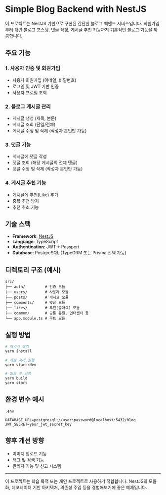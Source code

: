 # Simple Blog Backend with NestJS

이 프로젝트는 NestJS 기반으로 구현된 간단한 블로그 백엔드 서비스입니다. 회원가입부터 개인 블로그 포스팅, 댓글 작성, 게시글 추천 기능까지 기본적인 블로그 기능을 제공합니다.

## 주요 기능

### 1. 사용자 인증 및 회원가입

* 사용자 회원가입 (이메일, 비밀번호)
* 로그인 및 JWT 기반 인증
* 사용자 프로필 조회

### 2. 블로그 게시글 관리

* 게시글 생성 (제목, 본문)
* 게시글 조회 (단일/전체)
* 게시글 수정 및 삭제 (작성자 본인만 가능)

### 3. 댓글 기능

* 게시글에 댓글 작성
* 댓글 조회 (해당 게시글의 전체 댓글)
* 댓글 수정 및 삭제 (작성자 본인만 가능)

### 4. 게시글 추천 기능

* 게시글에 추천(Like) 추가
* 중복 추천 방지
* 추천 취소 기능

## 기술 스택

* **Framework**: [NestJS](https://nestjs.com/)
* **Language**: TypeScript
* **Authentication**: JWT + Passport
* **Database**: PostgreSQL (TypeORM 또는 Prisma 선택 가능)

## 디렉토리 구조 (예시)

```
src/
├── auth/         # 인증 모듈
├── users/        # 사용자 모듈
├── posts/        # 게시글 모듈
├── comments/     # 댓글 모듈
├── likes/        # 추천(좋아요) 모듈
├── common/       # 공통 유틸, 인터셉터 등
└── app.module.ts # 루트 모듈
```

## 실행 방법

```bash
# 패키지 설치
yarn install

# 개발 서버 실행
yarn start:dev

# 빌드 후 실행
yarn build
yarn start
```

## 환경 변수 예시

`.env`

```
DATABASE_URL=postgresql://user:password@localhost:5432/blog
JWT_SECRET=your_jwt_secret_key
```

## 향후 개선 방향

* 이미지 업로드 기능
* 태그 및 검색 기능
* 관리자 기능 및 신고 시스템

---

이 프로젝트는 학습 목적 또는 개인 프로젝트로 사용하기 적합합니다. NestJS의 모듈화, 데코레이터 기반 아키텍처, 의존성 주입 등을 경험해보기에 좋은 예제입니다.
